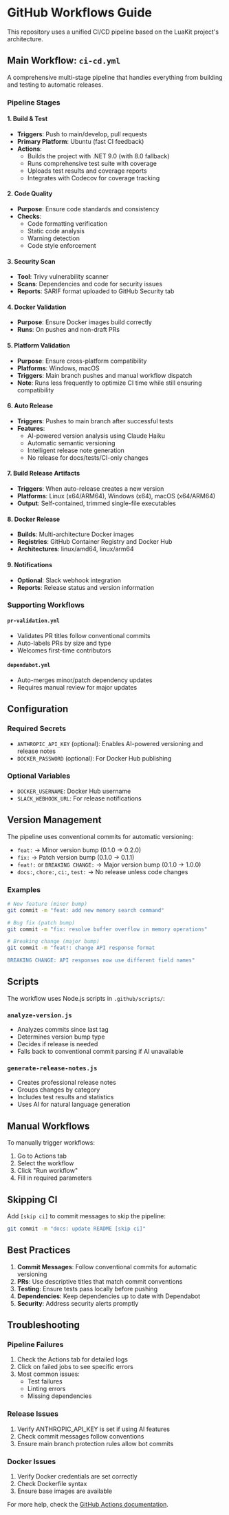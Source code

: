 # GitHub Workflows Guide

This repository uses a unified CI/CD pipeline based on the LuaKit project's architecture.

## Main Workflow: `ci-cd.yml`

A comprehensive multi-stage pipeline that handles everything from building and testing to automatic releases.

### Pipeline Stages

#### 1. Build & Test
- **Triggers**: Push to main/develop, pull requests
- **Primary Platform**: Ubuntu (fast CI feedback)
- **Actions**:
  - Builds the project with .NET 9.0 (with 8.0 fallback)
  - Runs comprehensive test suite with coverage
  - Uploads test results and coverage reports
  - Integrates with Codecov for coverage tracking

#### 2. Code Quality
- **Purpose**: Ensure code standards and consistency
- **Checks**:
  - Code formatting verification
  - Static code analysis
  - Warning detection
  - Code style enforcement

#### 3. Security Scan
- **Tool**: Trivy vulnerability scanner
- **Scans**: Dependencies and code for security issues
- **Reports**: SARIF format uploaded to GitHub Security tab

#### 4. Docker Validation
- **Purpose**: Ensure Docker images build correctly
- **Runs**: On pushes and non-draft PRs

#### 5. Platform Validation
- **Purpose**: Ensure cross-platform compatibility
- **Platforms**: Windows, macOS
- **Triggers**: Main branch pushes and manual workflow dispatch
- **Note**: Runs less frequently to optimize CI time while still ensuring compatibility

#### 6. Auto Release
- **Triggers**: Pushes to main branch after successful tests
- **Features**:
  - AI-powered version analysis using Claude Haiku
  - Automatic semantic versioning
  - Intelligent release note generation
  - No release for docs/tests/CI-only changes

#### 7. Build Release Artifacts
- **Triggers**: When auto-release creates a new version
- **Platforms**: Linux (x64/ARM64), Windows (x64), macOS (x64/ARM64)
- **Output**: Self-contained, trimmed single-file executables

#### 8. Docker Release
- **Builds**: Multi-architecture Docker images
- **Registries**: GitHub Container Registry and Docker Hub
- **Architectures**: linux/amd64, linux/arm64

#### 9. Notifications
- **Optional**: Slack webhook integration
- **Reports**: Release status and version information

### Supporting Workflows

#### `pr-validation.yml`
- Validates PR titles follow conventional commits
- Auto-labels PRs by size and type
- Welcomes first-time contributors

#### `dependabot.yml`
- Auto-merges minor/patch dependency updates
- Requires manual review for major updates

## Configuration

### Required Secrets
- `ANTHROPIC_API_KEY` (optional): Enables AI-powered versioning and release notes
- `DOCKER_PASSWORD` (optional): For Docker Hub publishing

### Optional Variables
- `DOCKER_USERNAME`: Docker Hub username
- `SLACK_WEBHOOK_URL`: For release notifications

## Version Management

The pipeline uses conventional commits for automatic versioning:

- `feat:` → Minor version bump (0.1.0 → 0.2.0)
- `fix:` → Patch version bump (0.1.0 → 0.1.1)
- `feat!:` or `BREAKING CHANGE:` → Major version bump (0.1.0 → 1.0.0)
- `docs:`, `chore:`, `ci:`, `test:` → No release unless code changes

### Examples
```bash
# New feature (minor bump)
git commit -m "feat: add new memory search command"

# Bug fix (patch bump)
git commit -m "fix: resolve buffer overflow in memory operations"

# Breaking change (major bump)
git commit -m "feat!: change API response format

BREAKING CHANGE: API responses now use different field names"
```

## Scripts

The workflow uses Node.js scripts in `.github/scripts/`:

### `analyze-version.js`
- Analyzes commits since last tag
- Determines version bump type
- Decides if release is needed
- Falls back to conventional commit parsing if AI unavailable

### `generate-release-notes.js`
- Creates professional release notes
- Groups changes by category
- Includes test results and statistics
- Uses AI for natural language generation

## Manual Workflows

To manually trigger workflows:

1. Go to Actions tab
2. Select the workflow
3. Click "Run workflow"
4. Fill in required parameters

## Skipping CI

Add `[skip ci]` to commit messages to skip the pipeline:
```bash
git commit -m "docs: update README [skip ci]"
```

## Best Practices

1. **Commit Messages**: Follow conventional commits for automatic versioning
2. **PRs**: Use descriptive titles that match commit conventions
3. **Testing**: Ensure tests pass locally before pushing
4. **Dependencies**: Keep dependencies up to date with Dependabot
5. **Security**: Address security alerts promptly

## Troubleshooting

### Pipeline Failures
1. Check the Actions tab for detailed logs
2. Click on failed jobs to see specific errors
3. Most common issues:
   - Test failures
   - Linting errors
   - Missing dependencies

### Release Issues
1. Verify ANTHROPIC_API_KEY is set if using AI features
2. Check commit messages follow conventions
3. Ensure main branch protection rules allow bot commits

### Docker Issues
1. Verify Docker credentials are set correctly
2. Check Dockerfile syntax
3. Ensure base images are available

For more help, check the [GitHub Actions documentation](https://docs.github.com/actions).